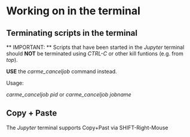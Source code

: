 
# Working on in the terminal

## Terminating scripts in the terminal
** IMPORTANT: ** Scripts that have been started in the *Jupyter* terminal should **NOT** be terminated using *CTRL-C* or other kill funtions (e.g. from *top*).

**USE** the *carme_canceljob* command instead.

Usage:

*carme_canceljob pid* or *carme_canceljob jobname*

## Copy + Paste
The *Jupyter* terminal supports Copy+Past via SHIFT-Right-Mouse


